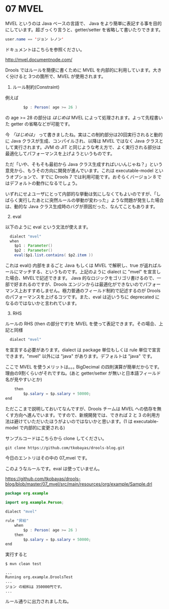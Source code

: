 # 07 MVEL
MVEL というのは Java ベースの言語で、 Java をより簡単に表記する事を目的にしています。超ざっくり言うと、getter/setter を省略して書いたりできます。

```java
user.name == 'ジョン レノン'
```

ドキュメントはこちらを参照ください。

http://mvel.documentnode.com/

Drools ではルールを簡便に書くために MVEL を内部的に利用しています。大きく分けると 3つの箇所で、MVEL が使用されます。

1) ルール制約(Constraint)

例えば

```java
        $p : Person( age >= 26 )
```

の age >= 28 の部分は *はじめは* MVEL によって処理されます。よって先程書いた getter の省略などが可能です。

今 *「はじめは」* って書きましたね。実はこの制約部分は20回実行されると動的に Java クラスが生成、コンパイルされ、以降は MVEL ではなく Java クラスとして実行されます。JVM の JIT と同じような考え方で、よく実行される部分は最適化してパフォーマンスを上げようというものです。

ただ「いや、そもそも最初から Java クラス生成すればいいんじゃね？」という意見から、もうその方向に開発が進んでいます。これは executable-model というオプションで、すでに Drools 7 では利用可能です。おそらくバージョン 8 ではデフォルトの動作になるでしょう。

いずれにせよユーザにとって内部的な挙動は気にしなくてもよいのですが、「しばらく実行したあとに突然ルールの挙動が変わった」ような問題が発生した場合は、動的な Java クラス生成時のバグが原因だった、なんてこともあります。

2) eval

以下のように eval という文法が使えます。

```java
  dialect "mvel"
  when
    $p1 : Parameter()
    $p2 : Parameter()
    eval($p1.list.contains( $p2.item ))
```

これは eval() 内部をまるごと Java もしくは MVEL で解釈し、true が返ればルールにマッチする、というものです。上記のように dialect に "mvel" を宣言した場合、MVELで記述できます。 Java 的なロジックをゴリゴリ書けるので、一部で好まれるのですが、Drools エンジンからは最適化ができないのでパフォーマンス上おすすめしません。極力普通のフィールド制約で記述するのが Drools のパフォーマンスを上げるコツです。また、eval は近いうちに deprecated になるのではないかと言われています。

3) RHS

ルールの RHS (then の部分です)を MVEL を使って表記できます。その場合、上記と同様

```java
  dialect "mvel"
```
を宣言する必要があります。dialect は package 単位もしくは rule 単位で宣言できます。"mvel" 以外には "java" があります。デフォルトは "java" です。

ここで MVEL を使うメリットは｡｡｡ BigDecimal の四則演算が簡単だからです。理由の9割くらいがそれですね。(あと getter/setter が無いと日本語フィールド名が見やすいとか)

```java
    then
        $p.salary = $p.salary + 50000;
end
```
ただここまで説明しておいてなんですが、Drools チームは MVEL への依存を無くす方向へ進んでいます。ですので、新規開発では、できれば 2 と 3 の利用方法は避けていただいたほうがよいのではないかと思います。(1 は executable-model で内部的に変更される)

サンプルコードはこちらから clone してください。

```
git clone https://github.com/tkobayas/drools-blog.git
```

今日のエントリはその中の 07_mvel です。

このようなルールです。eval は使っていません。

https://github.com/tkobayas/drools-blog/blob/master/07_mvel/src/main/resources/org/example/Sample.drl
```java
package org.example
 
import org.example.Person;

dialect "mvel"

rule "昇給"
    when
        $p : Person( age >= 26 )
    then
        $p.salary = $p.salary + 50000;
end
```
実行すると

```
$ mvn clean test

...
Running org.example.DroolsTest
...
ジョン の給料は 350000円です。
...
```

ルール通りに出力されましたね。
